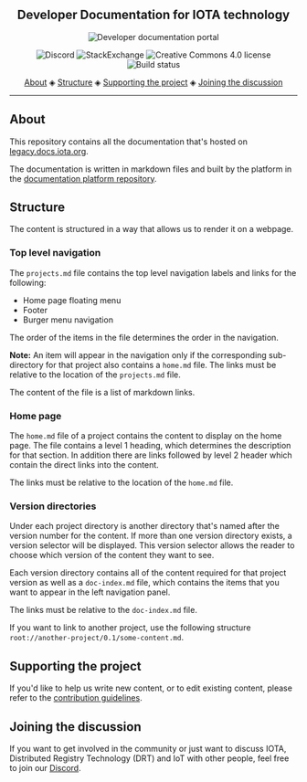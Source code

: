 <h2 align="center">Developer Documentation for IOTA technology</h2>

<p align="center">
    <a href="https://legacy.docs.iota.org/" style="text-decoration:none;">
    <img src="https://img.shields.io/badge/Documentation%20portal-blue.svg?style=for-the-badge" alt="Developer documentation portal">
</p>
<p align="center">
  <a href="https://discord.iota.org/" style="text-decoration:none;"><img src="https://img.shields.io/badge/Discord-9cf.svg?logo=discord" alt="Discord"></a>
    <a href="https://iota.stackexchange.com/" style="text-decoration:none;"><img src="https://img.shields.io/badge/StackExchange-9cf.svg?logo=stackexchange" alt="StackExchange"></a>
    <a href="https://raw.githubusercontent.com/iotaledger/documentation/develop/LICENSE" style="text-decoration:none;"><img src="https://img.shields.io/github/license/iotaledger/documentation.svg" alt="Creative Commons 4.0 license"></a>
    <a href="https://github.com/iotaledger/documentation/workflows" style="text-decoration:none;"><img src="https://github.com/iotaledger/documentation/workflows/Client%20Build%20and%20Deploy%20Production/badge.svg" alt="Build status"></a>
</p>
      
<p align="center">
  <a href="#about">About</a> ◈
  <a href="#prerequisites">Structure</a> ◈
  <a href="#supporting-the-project">Supporting the project</a> ◈
  <a href="#joining-the-discussion">Joining the discussion</a> 
</p>

---

## About

This repository contains all the documentation that's hosted on [legacy.docs.iota.org](https://legacy.docs.iota.org).

The documentation is written in markdown files and built by the platform in the [documentation platform repository](https://github.com/iotaledger/documentation-platform).

## Structure

The content is structured in a way that allows us to render it on a webpage.

### Top level navigation

The `projects.md` file contains the top level navigation labels and links for the following:

- Home page floating menu
- Footer
- Burger menu navigation

The order of the items in the file determines the order in the navigation.

**Note:** An item will appear in the navigation only if the corresponding sub-directory for that project also contains a `home.md` file. The links must be relative to the location of the `projects.md` file.

The content of the file is a list of markdown links.

### Home page

The `home.md` file of a project contains the content to display on the home page. The file contains a level 1 heading, which determines the description for that section. In addition there are links followed by level 2 header which contain the direct links into the content.

The links must be relative to the location of the `home.md` file.

### Version directories

Under each project directory is another directory that's named after the version number for the content. If more than one version directory exists, a version selector will be displayed. This version selector allows the reader to choose which version of the content they want to see.

Each version directory contains all of the content required for that project version as well as a `doc-index.md` file, which contains the items that you want to appear in the left navigation panel.

The links must be relative to the `doc-index.md` file.

If you want to link to another project, use the following structure `root://another-project/0.1/some-content.md`.

## Supporting the project

If you'd like to help us write new content, or to edit existing content, please refer to the [contribution guidelines](.github/CONTRIBUTING.md).

## Joining the discussion

If you want to get involved in the community or just want to discuss IOTA, Distributed Registry Technology (DRT) and IoT with other people, feel free to join our [Discord](https://discord.iota.org/).
